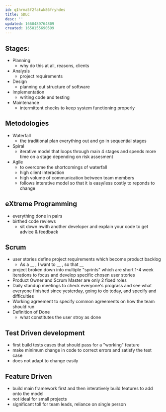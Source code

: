 ```yaml
---
id: q1hrma5f2fatwk86fryhdes
title: SDLC
desc: ''
updated: 1660489764809
created: 1658155690599
---
```

## Stages:
* Planning
    * why do this at all, reasons, clients
* Analysis
    * project requirements 
* Design
    * planning out structure of software
* Implementation
    * writing code and testing
* Maintenance
    * intermittent checks to keep system functioning properly

## Metodologies
* Waterfall
    * the traditional plan everything out and go in sequential stages
* Spiral
    * iterative model that loops through main 4 stages and spends more time on a stage depending on risk assesment
* Agile
    * to overcome the shortcomings of waterfall
    * high client interaction
    * high volume of communication between team members
    * follows interative model so that it is easy/less costly to reponds to change

## eXtreme Programming
* everything done in pairs
* birthed code reviews
    * sit down nwith another developer and explain your code to get advice & feedback

## Scrum
* user stories define project requirements which become product backlog
    * As a \__ , I want to \__ , so that \__
* project broken down into multiple "sprints" which are short 1-4 week iterations to focus and develop specific chosen user stories
* Product Owner and Scrum Master are only 2 fixed roles
* Daily standup meetings to check everyone's prograss and see what everyone finished since yesterday, going to do today, and specify and difficulties
* Working agreement to specify common agreements on how the team should run
* Definition of Done
    * what constitutes the user stroy as done

## Test Driven development
* first build tests cases that should pass for a "working" feature
* make minimum change in code to correct errors and satisfy the test case
* does not adapt to change easily

## Feature Driven
* build main framework first and then interatively build features to add onto the model
* not ideal for small projects
* significant toll for team leads, reliance on single person